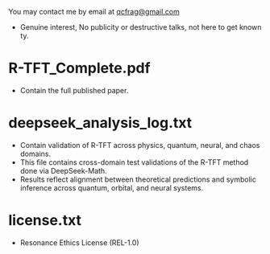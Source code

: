 You may contact me by email at qcfrag@gmail.com
- Genuine interest, No publicity or destructive talks, not here to get known ty.
  
# R-TFT_Complete.pdf
- Contain the full published paper.

# deepseek_analysis_log.txt
- Contain validation of R-TFT across physics, quantum, neural, and chaos domains. 
- This file contains cross-domain test validations of the R-TFT method done via DeepSeek-Math.
- Results reflect alignment between theoretical predictions and symbolic inference across quantum, orbital, and neural systems.

# license.txt
- Resonance Ethics License (REL-1.0)  
